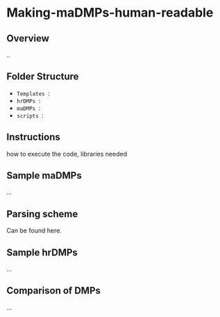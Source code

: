 # Making-maDMPs-human-readable

## Overview

..

## Folder Structure

*  ```Templates ```:
*  ```hrDMPs ```:
*  ```maDMPs ```:
*  ```scripts ```: 

## Instructions

how to execute the code, libraries needed

## Sample maDMPs

...

## Parsing scheme

Can be found here.

## Sample hrDMPs

...

## Comparison of DMPs

...
